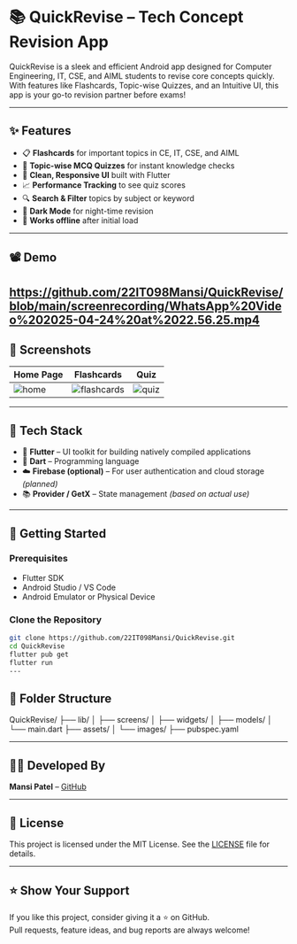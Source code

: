 # 📚 QuickRevise – Tech Concept Revision App

QuickRevise is a sleek and efficient Android app designed for Computer Engineering, IT, CSE, and AIML students to revise core concepts quickly. With features like Flashcards, Topic-wise Quizzes, and an Intuitive UI, this app is your go-to revision partner before exams!

---

## ✨ Features

- 📋 **Flashcards** for important topics in CE, IT, CSE, and AIML  
- 🧠 **Topic-wise MCQ Quizzes** for instant knowledge checks  
- 🎨 **Clean, Responsive UI** built with Flutter  
- 📈 **Performance Tracking** to see quiz scores  
- 🔍 **Search & Filter** topics by subject or keyword  
- 🌙 **Dark Mode** for night-time revision  
- 📱 **Works offline** after initial load  

---

## 📽️ Demo

https://github.com/22IT098Mansi/QuickRevise/blob/main/screenrecording/WhatsApp%20Video%202025-04-24%20at%2022.56.25.mp4
---

## 📸 Screenshots

| Home Page | Flashcards | Quiz |
|----------|------------|------|
| ![home](screenshots/home.png) | ![flashcards](screenshots/flashcard.png) | ![quiz](screenshots/quiz.png) |

---

## 🔧 Tech Stack

- 💙 **Flutter** – UI toolkit for building natively compiled applications  
- 🎯 **Dart** – Programming language  
- ☁️ **Firebase (optional)** – For user authentication and cloud storage *(planned)*  
- 📚 **Provider / GetX** – State management *(based on actual use)*  

---

## 🚀 Getting Started

### Prerequisites

- Flutter SDK  
- Android Studio / VS Code  
- Android Emulator or Physical Device  

### Clone the Repository

```bash
git clone https://github.com/22IT098Mansi/QuickRevise.git
cd QuickRevise
flutter pub get
flutter run
---
```
## 📂 Folder Structure

QuickRevise/ ├── lib/ │ ├── screens/ │ ├── widgets/ │ ├── models/ │ └── main.dart ├── assets/ │ └── images/ ├── pubspec.yaml


---

## 🙋‍♀️ Developed By

**Mansi Patel** – [GitHub](https://github.com/22IT098Mansi)

---

## 📃 License

This project is licensed under the MIT License. See the [LICENSE](LICENSE) file for details.

---

## ⭐ Show Your Support

If you like this project, consider giving it a ⭐ on GitHub.  
Pull requests, feature ideas, and bug reports are always welcome!
